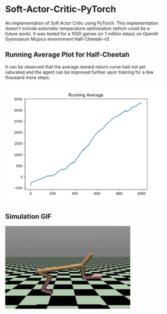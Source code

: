 # Soft-Actor-Critic-PyTorch
An implementation of Soft Actor Critic using PyTorch. This implementation doesn't include automatic temperature optimization (which could be a future work). It was tested for a 1000 games (or 1 million steps) on OpenAI Gymnasium Mujoco environment Half-Cheetah-v5.

## Running Average Plot for Half-Cheetah
It can be observed that the average reward return curve had not yet saturated and the agent can be improved further upon training for a few thousand more steps.

![](https://github.com/DishankJ/Soft-Actor-Critic-PyTorch/blob/main/saved/sac_half_cheetah.png?raw=true)

## Simulation GIF
![](https://github.com/DishankJ/Soft-Actor-Critic-PyTorch/blob/main/saved/cheetah.gif?raw=true)
